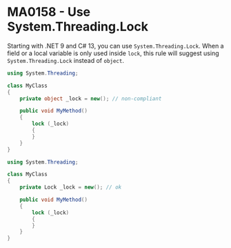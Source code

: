 # MA0158 - Use System.Threading.Lock

Starting with .NET 9 and C# 13, you can use `System.Threading.Lock`. When a field or a local variable is only used inside `lock`, this rule will suggest using `System.Threading.Lock` instead of `object`.

````c#
using System.Threading;

class MyClass
{
    private object _lock = new(); // non-compliant

    public void MyMethod()
    {
        lock (_lock)
        {            
        }
    }
}
````

````c#
using System.Threading;

class MyClass
{
    private Lock _lock = new(); // ok

    public void MyMethod()
    {
        lock (_lock)
        {            
        }
    }
}
````
